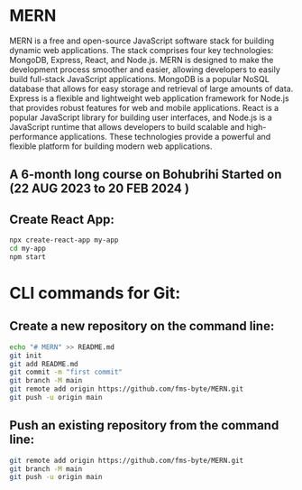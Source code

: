 # MERN

MERN is a free and open-source JavaScript software stack for building dynamic web applications. The stack comprises four key technologies: MongoDB, Express, React, and Node.js. MERN is designed to make the development process smoother and easier, allowing developers to easily build full-stack JavaScript applications. MongoDB is a popular NoSQL database that allows for easy storage and retrieval of large amounts of data. Express is a flexible and lightweight web application framework for Node.js that provides robust features for web and mobile applications. React is a popular JavaScript library for building user interfaces, and Node.js is a JavaScript runtime that allows developers to build scalable and high-performance applications. These technologies provide a powerful and flexible platform for building modern web applications.

## A 6-month long course on Bohubrihi Started on (22 AUG 2023 to 20 FEB 2024 )

## Create React App:
```bash
npx create-react-app my-app
cd my-app
npm start
```
# CLI commands for Git:
## Create a new repository on the command line:
```bash
echo "# MERN" >> README.md
git init
git add README.md
git commit -m "first commit"
git branch -M main
git remote add origin https://github.com/fms-byte/MERN.git
git push -u origin main
```

## Push an existing repository from the command line:
    
```bash
git remote add origin https://github.com/fms-byte/MERN.git
git branch -M main
git push -u origin main
```
